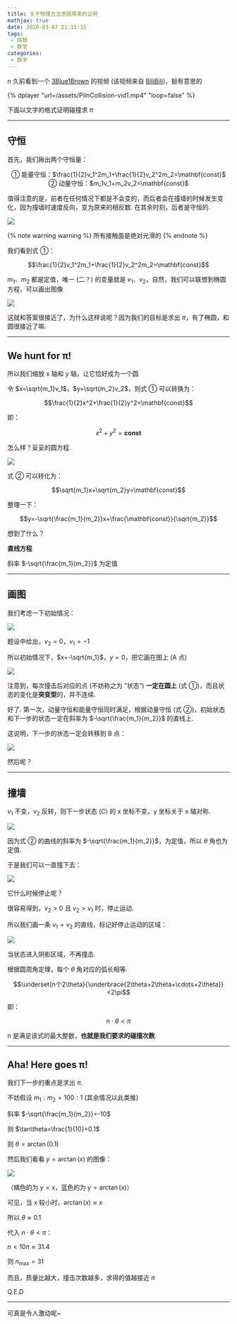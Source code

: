 ```yaml
---
title: 关于物理方法求圆周率的证明
mathjax: true
date: 2020-03-07 21:15:31
tags:
 - 捣鼓
 - 数学
categories:
 - 数学
---
```


n 久前看到一个 [3Blue1Brown](https://space.bilibili.com/88461692) 的视频 (该视频来自 [BiliBili](https://www.bilibili.com/video/av40873215))，挺有意思的

{% dplayer "url=/assets/PiInCollision-vid1.mp4" "loop=false" %}

下面以文字的格式证明碰撞求 $\pi$

<!-- more -->

---

## 守恒

首先，我们揪出两个守恒量：

<center>① 能量守恒：$\frac{1}{2}v_1^2m_1+\frac{1}{2}v_2^2m_2=\mathbf{const}$</center>

<center>② 动量守恒：$m_1v_1+m_2v_2=\mathbf{const}$</center>

值得注意的是，前者在任何情况下都是不会变的，而后者会在撞墙的时候发生变化，因为撞墙时速度反向，变为原来的相反数. 在其余时刻，后者是守恒的. 

![](/assets/PiInCollision-pic2.svg)

{% note warning warning %}
所有接触面是绝对光滑的
{% endnote %}

我们看到式 ①：

$$\frac{1}{2}v_1^2m_1+\frac{1}{2}v_2^2m_2=\mathbf{const}$$

$m_1$、$m_2$ 都是定值，唯一 (二？) 的变量就是 $v_1$、$v_2$，自然，我们可以联想到椭圆方程，可以画出图像

![](/assets/PiInCollision-pic3.svg)

这就和答案很接近了，为什么这样说呢？因为我们的目标是求出 $\pi$，有了椭圆，和圆很接近了嘛. 

---

## We hunt for π!

所以我们缩放 x 轴和 y 轴，让它恰好成为一个圆

令 $x=\sqrt{m_1}v_1$，$y=\sqrt{m_2}v_2$，则式 ① 可以转换为：

$$\frac{1}{2}x^2+\frac{1}{2}y^2=\mathbf{const}$$

即：

$$x^2+y^2=\mathbf{const}$$

怎么样？妥妥的圆方程. 

![](/assets/PiInCollision-pic4.svg)

式 ② 可以转化为：

$$\sqrt{m_1}x+\sqrt{m_2}y=\mathbf{const}$$

整理一下：

$$y=-\sqrt{\frac{m_1}{m_2}}x+\frac{\mathbf{const}}{\sqrt{m_2}}$$

想到了什么？

**直线方程**

斜率 $-\sqrt{\frac{m_1}{m_2}}$ 为定值

---

## 画图

我们考虑一下初始情况：

![](/assets/PiInCollision-pic5.svg)

题设中给出，$v_2=0$，$v_1=-1$

所以初始情况下，$x=-\sqrt{m_1}$，$y=0$，把它画在图上 (A 点)

![](/assets/PiInCollision-pic6.svg)

注意到，每次撞击后对应的点 (不妨称之为 ”状态“) **一定在圆上** (式 ①)，而且状态的变化是**突变型**的，并不连续. 

好了. 第一次，动量守恒和能量守恒同时满足，根据动量守恒 (式 ②)，初始状态和下一步的状态一定在斜率为 $-\sqrt{\frac{m_1}{m_2}}$ 的直线上. 

这说明，下一步的状态一定会转移到 B 点：


![](/assets/PiInCollision-pic7.svg)

然后呢？

---

## 撞墙

$v_1$ 不变，$v_2$ 反转，则下一步状态 (C) 的 x 坐标不变，y 坐标关于 x 轴对称. 

![](/assets/PiInCollision-pic8.svg)

因为式 ② 的曲线的斜率为 $-\sqrt{\frac{m_1}{m_2}}$，为定值，所以 $\theta$ 角也为定值. 

于是我们可以一直撞下去：

![](/assets/PiInCollision-pic9.svg)

它什么时候停止呢？

很容易得到，$v_2>0$ 且 $v_2>v_1$ 时，停止运动. 

所以我们画一条 $v_1=v_2$ 的直线，标记好停止运动的区域：

![](/assets/PiInCollision-pic10.svg)

当状态进入阴影区域，不再撞击. 

根据圆周角定理，每个 $\theta$ 角对应的弧长相等. 

$$\underset{n个2\theta}{\underbrace{2\theta+2\theta+\cdots+2\theta}}<2\pi$$

即：

$$n\cdot\theta<\pi$$

n 是满足该式的最大整数，**也就是我们要求的碰撞次数**. 

---

## Aha! Here goes π!

我们下一步的重点是求出 $\pi$. 

不妨假设 $m_1:m_2=100:1$ (其余情况以此类推)

斜率 $-\sqrt{\frac{m_1}{m_2}}=-10$

则 $\tan\theta=\frac{1}{10}=0.1$

则 $\theta=\arctan(0.1)$

然后我们看看 $y=\arctan(x)$ 的图像：

![](/assets/PiInCollision-pic11.png)

（橘色的为 $y=x$，蓝色的为 $y=\arctan(x)$）

可见，当 $x$ 较小时，$\arctan(x)\approx x$

所以 $\theta\approx0.1$

代入 $n\cdot\theta<\pi$：

$n<10\pi\approx31.4$

则 $n_{\max}=31$

而且，质量比越大，撞击次数越多，求得的值越接近 $\pi$

Q.E.D

---

可真是令人激动呢~